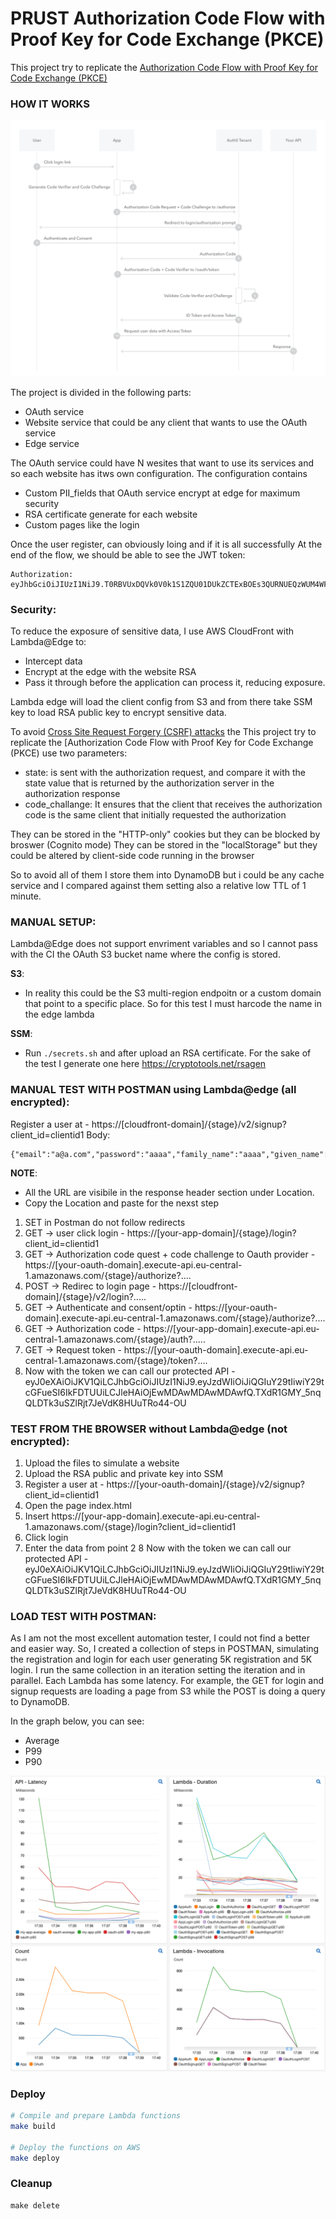 # PRUST Authorization Code Flow with Proof Key for Code Exchange (PKCE) #

This project try to replicate the [Authorization Code Flow with Proof Key for Code Exchange (PKCE)](https://auth0.com/docs/flows/authorization-code-flow-with-proof-key-for-code-exchange-pkce)

### HOW IT WORKS ###

![picture](https://github.com/ymwjbxxq/rust_poc_oauth_flow/blob/main/readme/auth-sequence-auth-code-pkce.png)

The project is divided in the following parts:

* OAuth service
* Website service that could be any client that wants to use the OAuth service
* Edge service

The OAuth service could have N wesites that want to use its services and so each website has itws own configuration.
The configuration contains

- Custom PII_fields that OAuth service encrypt at edge for maximum security
- RSA certificate generate for each website
- Custom pages like the login

Once the user register, can obviously loing and if it is all successfully At the end of the flow, we should be able to see the JWT token:
```App
Authorization: eyJhbGciOiJIUzI1NiJ9.T0RBVUxDQVk0V0k1S1ZQU01DUkZCTExBOEs3QURNUEQzWUM4WFdUNVQ1UDRVUElRREw.956xdJUWC4mfDJlohbqP2kqFUNoAPlZ8nRRJCfzo1KI
```


### Security: ###

To reduce the exposure of sensitive data, I use AWS CloudFront with Lambda@Edge to:

* Intercept data
* Encrypt at the edge with the website RSA
* Pass it through before the application can process it, reducing exposure.

Lambda edge will load the client config from S3 and from there take SSM key to load RSA public key to encrypt sensitive data.

To avoid [Cross Site Request Forgery (CSRF) attacks](https://owasp.org/www-community/attacks/csrf) the 
This project try to replicate the [Authorization Code Flow with Proof Key for Code Exchange (PKCE) use two parameters:

- state: is sent with the authorization request, and compare it with the state value that is returned by the authorization server in the authorization response
- code_challange: It ensures that the client that receives the authorization code is the same client that initially requested the authorization

They can be stored in the "HTTP-only" cookies but they can be blocked by broswer (Cognito mode)
They can be stored in the "localStorage" but they could be altered by client-side code running in the browser

So to avoid all of them I store them into DynamoDB but i could be any cache service and I compared against them setting also a relative low TTL of 1 minute.

### MANUAL SETUP: ###

Lambda@Edge does not support envriment variables and so I cannot pass with the CI the OAuth S3 bucket name where the config is stored.

**S3**:

- In reality this could be the S3 multi-region endpoitn or a custom domain that point to a specific place. So for this test I must harcode the name in the edge lambda

**SSM**:

- Run `./secrets.sh` and after upload an RSA certificate. For the sake of the test I generate one here https://cryptotools.net/rsagen


### MANUAL TEST WITH POSTMAN using Lambda@edge (all encrypted): ###

Register a user at - https://[cloudfront-domain]/{stage}/v2/signup?client_id=clientid1 
Body:
```
{"email":"a@a.com","password":"aaaa","family_name":"aaaa","given_name":"aaa","is_consent":"true","is_optin":"true","remember":"true"}
```

**NOTE**:

- All the URL are visibile in the response header section under Location.
- Copy the Location and paste for the nexst step

1. SET in Postman do not follow redirects
2. GET -> user click login -  https://[your-app-domain]/{stage}/login?client_id=clientid1
3. GET -> Authorization code quest + code challenge to Oauth provider - https://[your-oauth-domain].execute-api.eu-central-1.amazonaws.com/{stage}/authorize?....
4. POST -> Redirec to login page - https://[cloudfront-domain]/{stage}/v2/login?.....
5. GET -> Authenticate and consent/optin - https://[your-oauth-domain].execute-api.eu-central-1.amazonaws.com/{stage}/authorize?....
6. GET -> Authorization code - https://[your-app-domain].execute-api.eu-central-1.amazonaws.com/{stage}/auth?.....
7. GET -> Request token - https://[your-oauth-domain].execute-api.eu-central-1.amazonaws.com/{stage}/token?....
8. Now with the token we can call our protected API - eyJ0eXAiOiJKV1QiLCJhbGciOiJIUzI1NiJ9.eyJzdWIiOiJiQGIuY29tIiwiY29tcGFueSI6IkFDTUUiLCJleHAiOjEwMDAwMDAwMDAwfQ.TXdR1GMY_5nqQLDTk3uSZlRjt7JeVdK8HUuTRo44-OU

### TEST FROM THE BROWSER without Lambda@edge (not encrypted): ###

1. Upload the files to simulate a website
2. Upload the RSA public and private key into SSM
3. Register a user at - https://[your-oauth-domain]/{stage}/v2/signup?client_id=clientid1
4. Open the page index.html
5. Insert https://[your-app-domain].execute-api.eu-central-1.amazonaws.com/{stage}/login?client_id=clientid1
6. Click login
7. Enter the data from point 2
8 Now with the token we can call our protected API - eyJ0eXAiOiJKV1QiLCJhbGciOiJIUzI1NiJ9.eyJzdWIiOiJiQGIuY29tIiwiY29tcGFueSI6IkFDTUUiLCJleHAiOjEwMDAwMDAwMDAwfQ.TXdR1GMY_5nqQLDTk3uSZlRjt7JeVdK8HUuTRo44-OU

### LOAD TEST WITH POSTMAN: ###

As I am not the most excellent automation tester, I could not find a better and easier way. So, I created a collection of steps in POSTMAN, simulating the registration and login for each user generating 5K registration and 5K login. 
I run the same collection in an iteration setting the iteration and in parallel. 
Each Lambda has some latency. For example, the GET for login and signup requests are loading a page from S3 while the POST is doing a query to DynamoDB. 

In the graph below, you can see:

* Average
* P99
* P90

![picture](https://github.com/ymwjbxxq/rust_poc_oauth_flow/blob/main/readme/first-test.png)


### Deploy ###

```bash
# Compile and prepare Lambda functions
make build

# Deploy the functions on AWS
make deploy

```

### Cleanup ###
```
make delete
```
